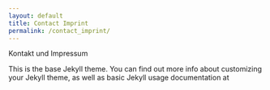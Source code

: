 ```yaml
---
layout: default
title: Contact Imprint
permalink: /contact_imprint/
---
```


Kontakt und Impressum

This is the base Jekyll theme. You can find out more info about customizing your Jekyll theme, as well as basic Jekyll usage documentation at 